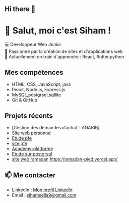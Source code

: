 ## Hi there 👋

# 👋 Salut, moi c'est Siham !

💻 Développeur Web Junior  
🚀 Passionné par la création de sites et d'applications web  
🌱 Actuellement en train d'apprendre : React, flutter,python 

## Mes compétences
- HTML, CSS, JavaScript, java
- React, Node.js, Express.js
- MySQL,postgrsql,sqllite
- Git & GitHub

## Projets récents
- [Gestion des demandes d'achat - ANABIB]
- [Site web personnel](https://siamsell.github.io/portfolio/)
- [Etude pfe](https://github.com/Siamsell/medicale_IMG-with-deepLearning_model-gan)
- [site pfe ](https://medical-image-gan.netlify.app/)
- [Academy-platforme](https://siamsell.github.io/Academy-Platform/)
- [Etude sur postgrsql](https://siamsell.github.io/rnc/)
- [site web ramadan](https://ramadan-pied.vercel.app/)
   https://ramadan-pied.vercel.app/
## 📫 Me contacter
- LinkedIn : [Mon profil LinkedIn](www.linkedin.com/in/sellami-siham-a5b092333)
- Email : sihamsella9@gmail.com
